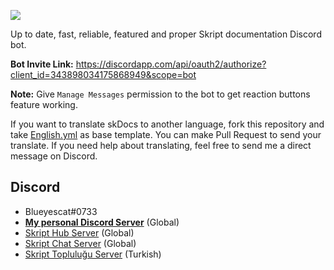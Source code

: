 
  ![](https://image.ibb.co/nzBoiy/PlpAR6.png)

Up to date, fast, reliable, featured and proper Skript documentation Discord bot.


**Bot Invite Link:** https://discordapp.com/api/oauth2/authorize?client_id=343898034175868949&scope=bot

**Note:** Give `Manage Messages` permission to the bot to get reaction buttons feature working.


If you want to translate skDocs to another language, fork this repository and take [English.yml](https://github.com/Blueyescat/skDocs/blob/master/languages/English.yml) as base template. You can make Pull Request to send your translate.
If you need help about translating, feel free to send me a direct message on Discord.

## Discord
- Blueyescat#0733
- [**My personal Discord Server**](https://discord.gg/ayvQQtq) (Global)
- [Skript Hub Server](https://skripthub.net/discord) (Global)
- [Skript Chat Server](https://discord.gg/tMhwDmC) (Global)
- [Skript Topluluğu Server](https://discord.gg/UuNuz5Y) (Turkish)
